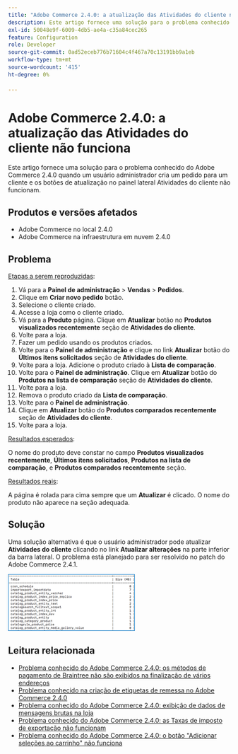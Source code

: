 ```yaml
---
title: "Adobe Commerce 2.4.0: a atualização das Atividades do cliente não funciona"
description: Este artigo fornece uma solução para o problema conhecido do Adobe Commerce 2.4.0 quando um usuário administrador cria um pedido para um cliente e os botões de atualização no painel lateral Atividades do cliente não funcionam.
exl-id: 50048e9f-6009-4db5-ae4a-c35a84cec265
feature: Configuration
role: Developer
source-git-commit: 0ad52eceb776b71604c4f467a70c13191bb9a1eb
workflow-type: tm+mt
source-wordcount: '415'
ht-degree: 0%

---
```


# Adobe Commerce 2.4.0: a atualização das Atividades do cliente não funciona

Este artigo fornece uma solução para o problema conhecido do Adobe Commerce 2.4.0 quando um usuário administrador cria um pedido para um cliente e os botões de atualização no painel lateral Atividades do cliente não funcionam.

## Produtos e versões afetados

* Adobe Commerce no local 2.4.0
* Adobe Commerce na infraestrutura em nuvem 2.4.0

## Problema

<u>Etapas a serem reproduzidas</u>:

1. Vá para a **Painel de administração** > **Vendas** > **Pedidos**.
1. Clique em **Criar novo pedido** botão.
1. Selecione o cliente criado.
1. Acesse a loja como o cliente criado.
1. Vá para a **Produto** página. Clique em **Atualizar** botão no **Produtos visualizados recentemente** seção de **Atividades do cliente**.
1. Volte para a loja.
1. Fazer um pedido usando os produtos criados.
1. Volte para o **Painel de administração** e clique no link **Atualizar** botão do **Últimos itens solicitados** seção de **Atividades do cliente**.
1. Volte para a loja. Adicione o produto criado à **Lista de comparação**.
1. Volte para o **Painel de administração**. Clique em **Atualizar** botão do **Produtos na lista de comparação** seção de **Atividades do cliente**.
1. Volte para a loja.
1. Remova o produto criado da **Lista de comparação**.
1. Volte para o **Painel de administração**.
1. Clique em **Atualizar** botão do **Produtos comparados recentemente** seção de **Atividades do cliente**.
1. Volte para a loja.

<u>Resultados esperados</u>:

O nome do produto deve constar no campo **Produtos visualizados recentemente**, **Últimos itens solicitados**, **Produtos na lista de comparação**, e **Produtos comparados recentemente** seção.

<u>Resultados reais</u>:

A página é rolada para cima sempre que um **Atualizar** é clicado. O nome do produto não aparece na seção adequada.

## Solução

Uma solução alternativa é que o usuário administrador pode atualizar **Atividades do cliente** clicando no link **Atualizar alterações** na parte inferior da barra lateral. O problema está planejado para ser resolvido no patch do Adobe Commerce 2.4.1.

![mceclip0.png](assets/mceclip0.png)

## Leitura relacionada

* [Problema conhecido do Adobe Commerce 2.4.0: os métodos de pagamento de Braintree não são exibidos na finalização de vários endereços](/help/troubleshooting/payments/magento-2-4-0-braintree-not-in-multiple-addresses-checkout.md)
* [Problema conhecido na criação de etiquetas de remessa no Adobe Commerce 2.4.0](/help/troubleshooting/known-issues-patches-attached/shipping-labels-creation-known-issue-in-magento-2-4-0.md)
* [Problema conhecido do Adobe Commerce 2.4.0: exibição de dados de mensagens brutas na loja](/help/troubleshooting/storefront/magento-2-4-0-issue-storefront-raw-message-data-display.md)
* [Problema conhecido do Adobe Commerce 2.4.0: as Taxas de imposto de exportação não funcionam](/help/troubleshooting/miscellaneous/magento-2-4-0-known-issue-export-tax-rates-does-not-work.md)
* [Problema conhecido do Adobe Commerce 2.4.0: o botão &quot;Adicionar seleções ao carrinho&quot; não funciona](/help/troubleshooting/miscellaneous/magento-2-4-0-add-selections-to-my-cart-does-not-work.md)

